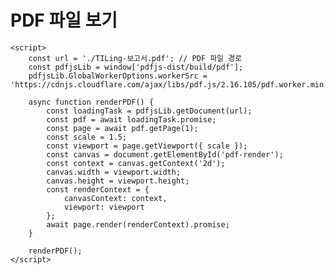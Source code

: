 <!DOCTYPE html>
<html lang="ko">
<head>
    <meta charset="UTF-8">
    <meta name="viewport" content="width=device-width, initial-scale=1.0">
    <title>PDF.js Viewer</title>
    <script src="https://cdnjs.cloudflare.com/ajax/libs/pdf.js/2.16.105/pdf.min.js"></script>
</head>
<body>
    <h1>PDF 파일 보기</h1>
    <canvas id="pdf-render"></canvas>

    <script>
        const url = './TILing-보고서.pdf'; // PDF 파일 경로
        const pdfjsLib = window['pdfjs-dist/build/pdf'];
        pdfjsLib.GlobalWorkerOptions.workerSrc = 'https://cdnjs.cloudflare.com/ajax/libs/pdf.js/2.16.105/pdf.worker.min.js';

        async function renderPDF() {
            const loadingTask = pdfjsLib.getDocument(url);
            const pdf = await loadingTask.promise;
            const page = await pdf.getPage(1);
            const scale = 1.5;
            const viewport = page.getViewport({ scale });
            const canvas = document.getElementById('pdf-render');
            const context = canvas.getContext('2d');
            canvas.width = viewport.width;
            canvas.height = viewport.height;
            const renderContext = {
                canvasContext: context,
                viewport: viewport
            };
            await page.render(renderContext).promise;
        }

        renderPDF();
    </script>
</body>
</html>
